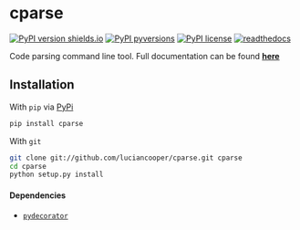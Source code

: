 # cparse

[![PyPI version shields.io](https://img.shields.io/pypi/v/cparse.svg?style=flat-square)](https://pypi.python.org/pypi/cparse/)
[![PyPI pyversions](https://img.shields.io/pypi/pyversions/cparse.svg?style=flat-square)](https://pypi.python.org/pypi/cparse/)
[![PyPI license](https://img.shields.io/pypi/l/cparse.svg?style=flat-square)](https://pypi.python.org/pypi/cparse/)
[![readthedocs](https://readthedocs.org/projects/cparse/badge/?version=latest&style=flat-square)](https://cparse.readthedocs.io)

Code parsing command line tool. Full documentation can be found [**here**](https://cparse.readthedocs.io)


## Installation

With `pip` via [PyPi](https://pypi.org)

```bash
pip install cparse
```

With `git`

```bash
git clone git://github.com/luciancooper/cparse.git cparse
cd cparse
python setup.py install
```
#### Dependencies

 * [`pydecorator`](https://github.com/luciancooper/pydecorator)
